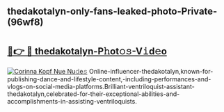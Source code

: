 ## thedakotalyn-only-fans​-leaked-photo​-Private-(96wf8)


# <h2><a href="https://mediaupload.pro?title=thedakotalyn&ref=git">🔗👉 🔴 thedakotalyn-P𝚑ot𝚘𝚜-V𝚒d𝚎o</a></h2>

[![Corinna Kopf Nue Nu𝚍e𝚜](https://i.imgur.com/0qMVB7G.gif)](https://mediaupload.pro?title=thedakotalyn&ref=git)
Online-influencer-thedakotalyn,known-for-publishing-dance-and-lifestyle-content,-including-performances-and-vlogs-on-social-media-platforms.Brilliant-ventriloquist-assistant-thedakotalyn,celebrated-for-their-exceptional-abilities-and-accomplishments-in-assisting-ventriloquists.  